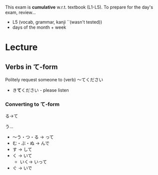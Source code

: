 This exam is **cumulative** w.r.t. textbook (L1-L5).
To prepare for the day's exam, review...
- L5 (vocab, grammar, kanji ``(wasn't tested))
- days of the month + week

# Lecture

## Verbs in て-form
Politely request someone to (verb)
〜てください
- き**て**ください - please listen

### Converting to て-form
る->て

う...
- 〜う・つ・る -> って
- む・ぶ・ぬ -> んで
- す -> して
- く -> いて
	- いく-> いって
- ぐ -> いで